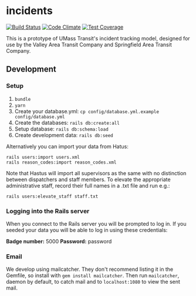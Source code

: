 # incidents

[![Build Status](https://travis-ci.org/umts/incidents.svg?branch=master)](https://travis-ci.org/umts/incidents)
[![Code Climate](https://codeclimate.com/github/umts/incidents/badges/gpa.svg)](https://codeclimate.com/github/umts/incidents)
[![Test Coverage](https://codeclimate.com/github/umts/incidents/badges/coverage.svg)](https://codeclimate.com/github/umts/incidents/coverage)

This is a prototype of UMass Transit's incident tracking model, designed for use by the Valley Area Transit Company and Springfield Area Transit Company.

## Development

### Setup
1. `bundle`
2. `yarn`
3. Create your database.yml: `cp config/database.yml.example config/database.yml`
4. Create the databases: `rails db:create:all`
5. Setup database: `rails db:schema:load`
6. Create development data: `rails db:seed`

Alternatively you can import your data from Hatus:
```
rails users:import users.xml
rails reason_codes:import reason_codes.xml
```
Note that Hastus will import all supervisors as the same with no distinction between dispatchers and staff members.
To elevate the appropriate administrative staff, record their full names in a .txt file and run e.g.:
```
rails users:elevate_staff staff.txt
```

### Logging into the Rails server
When you connect to the Rails server you will be prompted to log in.
If you seeded your data you will be able to log in using these credentials:

**Badge number:** 5000
**Password:** password

### Email

We develop using mailcatcher. They don't recommend listing it in the Gemfile, so install with `gem install mailcatcher`.
Then run `mailcatcher`, daemon by default, to catch mail and to `localhost:1080` to view the sent mail.
